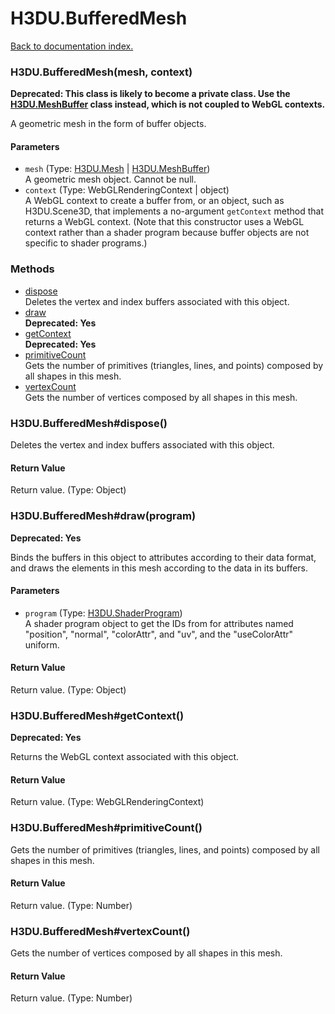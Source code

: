 # H3DU.BufferedMesh

[Back to documentation index.](index.md)

 <a name='H3DU.BufferedMesh'></a>
### H3DU.BufferedMesh(mesh, context)

<b>Deprecated: This class is likely to become a private class.
Use the <a href="H3DU.MeshBuffer.md">H3DU.MeshBuffer</a> class instead, which is not coupled to WebGL
contexts.</b>

A geometric mesh in the form of buffer objects.

#### Parameters

* `mesh` (Type: <a href="H3DU.Mesh.md">H3DU.Mesh</a> | <a href="H3DU.MeshBuffer.md">H3DU.MeshBuffer</a>)<br>
    A geometric mesh object. Cannot be null.
* `context` (Type: WebGLRenderingContext | object)<br>
    A WebGL context to create a buffer from, or an object, such as H3DU.Scene3D, that implements a no-argument <code>getContext</code> method that returns a WebGL context. (Note that this constructor uses a WebGL context rather than a shader program because buffer objects are not specific to shader programs.)

### Methods

* [dispose](#H3DU.BufferedMesh_H3DU.BufferedMesh_dispose)<br>Deletes the vertex and index buffers associated with this object.
* [draw](#H3DU.BufferedMesh_H3DU.BufferedMesh_draw)<br><b>Deprecated: Yes</b>
* [getContext](#H3DU.BufferedMesh_H3DU.BufferedMesh_getContext)<br><b>Deprecated: Yes</b>
* [primitiveCount](#H3DU.BufferedMesh_H3DU.BufferedMesh_primitiveCount)<br>Gets the number of primitives (triangles, lines,
and points) composed by all shapes in this mesh.
* [vertexCount](#H3DU.BufferedMesh_H3DU.BufferedMesh_vertexCount)<br>Gets the number of vertices composed by all shapes in this mesh.

 <a name='H3DU.BufferedMesh_H3DU.BufferedMesh_dispose'></a>
### H3DU.BufferedMesh#dispose()

Deletes the vertex and index buffers associated with this object.

#### Return Value

Return value. (Type: Object)

 <a name='H3DU.BufferedMesh_H3DU.BufferedMesh_draw'></a>
### H3DU.BufferedMesh#draw(program)

<b>Deprecated: Yes</b>

Binds the buffers in this object to attributes according
to their data format, and draws the elements in this mesh
according to the data in its buffers.

#### Parameters

* `program` (Type: <a href="H3DU.ShaderProgram.md">H3DU.ShaderProgram</a>)<br>
    A shader program object to get the IDs from for attributes named "position", "normal", "colorAttr", and "uv", and the "useColorAttr" uniform.

#### Return Value

Return value. (Type: Object)

 <a name='H3DU.BufferedMesh_H3DU.BufferedMesh_getContext'></a>
### H3DU.BufferedMesh#getContext()

<b>Deprecated: Yes</b>

Returns the WebGL context associated with this object.

#### Return Value

Return value. (Type: WebGLRenderingContext)

 <a name='H3DU.BufferedMesh_H3DU.BufferedMesh_primitiveCount'></a>
### H3DU.BufferedMesh#primitiveCount()

Gets the number of primitives (triangles, lines,
and points) composed by all shapes in this mesh.

#### Return Value

Return value. (Type: Number)

 <a name='H3DU.BufferedMesh_H3DU.BufferedMesh_vertexCount'></a>
### H3DU.BufferedMesh#vertexCount()

Gets the number of vertices composed by all shapes in this mesh.

#### Return Value

Return value. (Type: Number)
